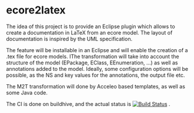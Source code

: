 ecore2latex
===========

The idea of this project is to provide an Eclipse plugin which allows to create a documentation in LaTeX from an ecore model. The layout of documentation is inspired by the UML specification.

The feature will be installable in an Eclipse and will enable the creation of a .tex file for ecore models. IThe transformation will take into account the structure of the model  (EPackage, EClass, EEnumeration, ...) as well as annotations added to the model. Ideally, some configuration options will be possible, as the NS and key values for the annotations, the output file etc.

The M2T transformation will done by Acceleo based templates, as well as some Java code.

The CI is done on buildhive, and the actual status is [![Build Status](https://buildhive.cloudbees.com/job/jcbgsl/job/ecore2latex/badge/icon)](https://buildhive.cloudbees.com/job/jcbgsl/job/ecore2latex/) .

